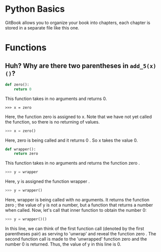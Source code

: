 # Python Basics

GitBook allows you to organize your book into chapters, each chapter is stored in a separate file like this one.


# Functions

## Huh? Why are there two parentheses in `add_5(x)()`?

```python
def zero():
    return 0
```

This function takes in no arguments and returns 0.

```
>>> x = zero
```

Here, the function zero is assigned to x. Note that we have not yet called the function, so there is no returning of values.

```python
>>> x = zero()
```

Here, zero
is being called and it returns 0
. So x
takes the value 0.

```python
def wrapper():
    return zero
```

This function takes in no arguments and returns the function zero
.

```python
>>> y = wrapper
```

Here, y
is assigned the function wrapper
.

```python
>>> y = wrapper()
```

Here, wrapper
is being called with no arguments. It returns the function zero
; the value of y
is not a number, but a function that returns a number when called. Now, let's call that inner function to obtain the number 0:

```python
>>> y = wrapper()()
```

In this line, we can think of the first function call (denoted by the first parentheses pair) as serving to 'unwrap' and reveal the function zero
. The second function call is made to the 'unwrapped' function zero
and the number 0 is returned. Thus, the value of y
in this line is 0.
